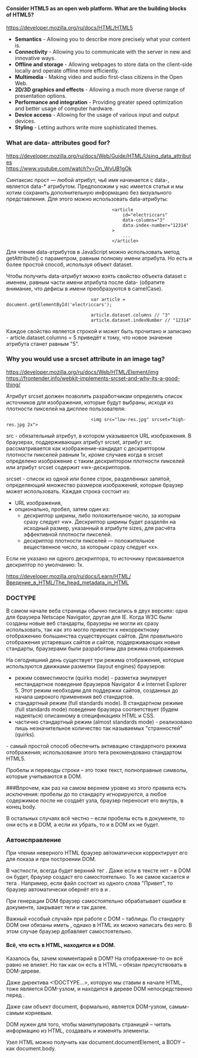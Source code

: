 #### Consider HTML5 as an open web platform. What are the building blocks of HTML5?  
https://developer.mozilla.org/ru/docs/HTML/HTML5  

 - **Semantics** - Allowing you to describe more precisely what your content is.  
 - **Connectivity** - Allowing you to communicate with the server in new and innovative ways.  
 - **Offline and storage** - Allowing webpages to store data on the client-side locally and operate offline more efficiently.  
 - **Multimedia** - Making video and audio first-class citizens in the Open Web.  
 - **2D/3D graphics and effects** - Allowing a much more diverse range of presentation options.  
 - **Performance and integration** - Providing greater speed optimization and better usage of computer hardware.
 - **Device access** - Allowing for the usage of various input and output devices.  
 - **Styling** - Letting authors write more sophisticated themes.
 
### What are data- attributes good for?  
https://developer.mozilla.org/ru/docs/Web/Guide/HTML/Using_data_attributes  
https://www.youtube.com/watch?v=On_WyUB1gOk  

Синтаксис прост — любой атрибут, чьё имя начинается с data-, является data-* атрибутом. Предположим у нас имеется статья и мы хотим сохранить дополнительную информацию без визуального представления. Для этого можно использовать data-атрибуты:

                                            <article
                                                id="electriccars"
                                                data-columns="3"
                                                data-index-number="12314"
                                            >
                                                ...
                                            </article>

Для чтения data-атрибутов в JavaScript можно использовать метод getAttribute() с параметром, равным полному имени атрибута. Но есть и более простой способ, используя объект dataset.

Чтобы получить data-атрибут можно взять свойство объекта dataset с именем, равным части имени атрибута после data- (обратите внимание, что дефисы в имени преобразуются в camelCase).

                                    var article = document.getElementById('electriccars');
                                    
                                    article.dataset.columns // "3"
                                    article.dataset.indexNumber // "12314"

Каждое свойство является строкой и может быть прочитано и записано - article.dataset.columns = 5 приведёт к тому, что новое значение атрибута станет равным "5".

### Why you would use a srcset attribute in an image tag?  
https://developer.mozilla.org/ru/docs/Web/HTML/Element/img  
https://frontender.info/webkit-implements-srcset-and-why-its-a-good-thing/  

Атрибут srcset должен позволять разработчикам определять список источников для изображения, которые будут выбраны, исходя из плотности пикселей на дисплее пользователя:

                                    <img src="low-res.jpg" srcset="high-res.jpg 2x">  

src - обязательный атрибут, в котором указывается URL изображения. В браузерах, поддерживающих атрибут srcset, атрибут src рассматривается как изображение-кандидат с дескриптором плотности пикселей равным 1x, кроме случаев когда в srcset определено изображение с таким дескриптором плотности пикселей или атрибут srcset содержит «w»-дескрипторов.

srcset - список из одной или более строк, разделённых запятой, определяющий множество размеров изображений, которые браузер может использовать. Каждая строка состоит из:
 - URL изображения,
 - опционально, пробел, затем один из:
    * дескриптор ширины, либо положительное число, за которым сразу следует «w». Дескриптор ширины будет разделён на    исходный размер, указанный в атрибуте sizes, для расчёта эффективной плотности пикселей.
    * дескриптор плотности пикселей — положительное вещественное число, за которым сразу следует «x».
   
Если не указано ни одного дескриптора, то источнику присваивается дескриптор по умолчанию: 1x.

https://developer.mozilla.org/ru/docs/Learn/HTML/Введение_в_HTML/The_head_metadata_in_HTML  

### DOCTYPE
В самом начале веба страницы обычно писались в двух версиях: одна для браузера Netscape Navigator, другая для IE. Когда W3C были созданы новые веб стандарты, браузеры не могли их сразу использовать, так как это могло привести к некорректному отображению большинства существующих сайтов. Для правильного отображения устаревших сайтов и сайтов, поддерживающих новые стандарты, браузерами были разработаны два режима отображения.

На сегодняшний день существует три режима отображения, которые используются движками разметки (layout engines) браузеров:  
 * режим совместимости (quirks mode) - разметка эмулирует нестандартное поведение браузеров Navigator 4 и Internet Explorer 5. Этот режим необходим для поддержки сайтов, созданных до начала широкого применения веб стандартов.
 * стандартный режим (full standards mode). В стандартном режиме (full standards mode) поведение браузера соответствует (будем надеяться) описанному в спецификациях HTML и CSS.
 * частично стандартный режим (almost standards mode) - реализовано лишь незначительное количество так называемых "странностей" (quirks).

<!DOCTYPE html> - самый простой способ обеспечить активацию стандартного режима отображения; использование этого тега рекомендовано стандартом HTML5.

Пробелы и переводы строки – это тоже текст, полноправные символы, которые учитываются в DOM.

###Впрочем, как раз на самом верхнем уровне из этого правила есть исключения: пробелы до <head> по стандарту игнорируются, а любое содержимое после </body> не создаёт узла, браузер переносит его внутрь, в конец body.

В остальных случаях всё честно – если пробелы есть в документе, то они есть и в DOM, а если их убрать, то и в DOM их не будет.

### Автоисправление
При чтении неверного HTML браузер автоматически корректирует его для показа и при построении DOM.

В частности, всегда будет верхний тег <html>. Даже если в тексте нет – в DOM он будет, браузер создаст его самостоятельно. То же самое касается и тега <body>. Например, если файл состоит из одного слова "Привет", то браузер автоматически обернёт его в <html> и <body>.

При генерации DOM браузер самостоятельно обрабатывает ошибки в документе, закрывает теги и так далее.

Важный «особый случай» при работе с DOM – таблицы. По стандарту DOM они обязаны иметь <tbody>, однако в HTML их можно написать без него. В этом случае браузер добавляет <tbody> самостоятельно.

#### Всё, что есть в HTML, находится и в DOM.
Казалось бы, зачем комментарий в DOM? На отображение-то он всё равно не влияет. Но так как он есть в HTML – обязан присутствовать в DOM-дереве.

Даже директива <!DOCTYPE...>, которую мы ставим в начале HTML, тоже является DOM-узлом, и находится в дереве DOM непосредственно перед <html>.

Даже сам объект document, формально, является DOM-узлом, самым-самым корневым.

DOM нужен для того, чтобы манипулировать страницей – читать информацию из HTML, создавать и изменять элементы.

Узел HTML можно получить как document.documentElement, а BODY – как document.body.

### <title>
Определяет заголовок документа, отображаемый в строке заголовка браузера или на вкладке страницы. Данный тег может содержать только текст, **любые теги, содержащиеся внутри, игнорируются**.

Содержимое элемента <title> используется и в других местах. Например, при добавлении страницы в избранное, текст из <title> предлагается в качестве названия закладки.

### meta
Метаданные — данные, которые описывают данные.  

meta charset="utf-8" - в этом элементе указана кодировка документа  

У элементов **meta** часто есть атрибуты name и content:
 - name — тип элемента, то есть какие именно метаданные он содержит.
 - content — сами метаданные.

Краткое описание meta name="description=" content="..." содержимого страницы учитывается поисковыми системами при совпадении ключевых слов. Такое называют поисковой оптимизацией, или SEO.

### link
У него есть два атрибута:
 - rel="stylesheet" показывает, что мы указываем стиль документа
 - в href указан путь к файлу

link rel="stylesheet" href="my-css-file.css"

Элемент <script> не обязательно находится в заголовке — на самом деле лучше поместить его в самом конце страницы, прямо перед закрывающем тегом body. Так браузер сначала отобразит саму страницу, а уже затем загрузит и запустит скрипт — иначе скрипт может обратиться к ещё не созданному элементу страницы и сломаться.

Наконец, на странице можно (и нужно) указать используемый язык. Это делают через атрибут lang открывающего тега HTML.

                                                <html lang="en-US">

Это очень полезная информация. Поисковые системы используют её, чтобы эффективнее индексировать страницы — например, показывать их пользователям, использующим этот язык. Скринридеры — программы, читающие страницы вслух для незрячим людям — настраивают своё произношение по этим данным.

### Создание гиперссылок  
https://developer.mozilla.org/en-US/docs/Learn/HTML/Introduction_to_HTML/Creating_hyperlinks  

Ссылки содержат атрибуты:
 - href - который будет содержать веб-адрес, на который вы хотите указать ссылку.
 - title - предназначен для хранения полезной информации о ссылке. Описание из атрибута title отображается только при наведении курсора.  

Можно превратить любой элемент в ссылку, даже блочный элемент. Если у вас есть изображение, которые вы хотели бы превратить в ссылку, вы можете просто поместить изображение между тегами <a></a>.

### img
атрибуты:
 - src - путь к изображению
 - alt - альтернативный текст, используется если картинка не показывается по какой-то из причин, или при работе скринридера.
 - width, height - задаются размеры изображения

                                    <img src="images/dinosaur.jpg"
                                        alt="The head and torso of a dinosaur skeleton;
                                              it has a large head with long sharp teeth"
                                        width="400"
                                        height="341"
                                        title="A T-Rex on display in the Manchester University Museum"
                                    >

                                    